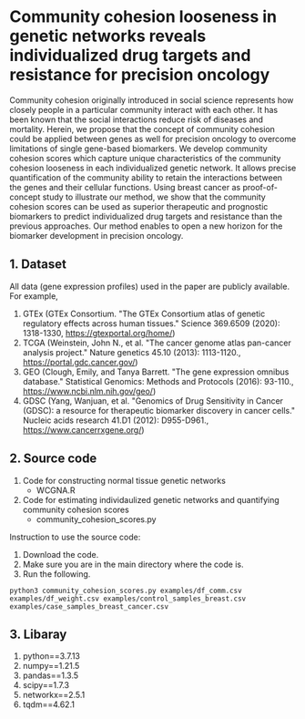 # Community cohesion looseness in genetic networks reveals individualized drug targets and resistance for precision oncology
Community cohesion originally introduced in social science represents how closely people in a particular community interact with each other. It has been known that the social interactions reduce risk of diseases and mortality. Herein, we propose that the concept of community cohesion could be applied between genes as well for precision oncology to overcome limitations of single gene-based biomarkers. We develop community cohesion scores which capture unique characteristics of the community cohesion looseness in each individualized genetic network. It allows precise quantification of the community ability to retain the interactions between the genes and their cellular functions. Using breast cancer as proof-of-concept study to illustrate our method, we show that the community cohesion scores can be used as superior therapeutic and prognostic biomarkers to predict individualized drug targets and resistance than the previous approaches. Our method enables to open a new horizon for the biomarker development in precision oncology.

## 1. Dataset
All data (gene expression profiles) used in the paper are publicly available. 
For example, 
1) GTEx (GTEx Consortium. "The GTEx Consortium atlas of genetic regulatory effects across human tissues." Science 369.6509 (2020): 1318-1330, https://gtexportal.org/home/)
2) TCGA (Weinstein, John N., et al. "The cancer genome atlas pan-cancer analysis project." Nature genetics 45.10 (2013): 1113-1120., https://portal.gdc.cancer.gov/)
3) GEO (Clough, Emily, and Tanya Barrett. "The gene expression omnibus database." Statistical Genomics: Methods and Protocols (2016): 93-110., https://www.ncbi.nlm.nih.gov/geo/)
4) GDSC (Yang, Wanjuan, et al. "Genomics of Drug Sensitivity in Cancer (GDSC): a resource for therapeutic biomarker discovery in cancer cells." Nucleic acids research 41.D1 (2012): D955-D961., https://www.cancerrxgene.org/)


## 2. Source code
1) Code for constructing normal tissue genetic networks
   - WCGNA.R
2) Code for estimating individaulized genetic networks and quantifying community cohesion scores
   - community_cohesion_scores.py

Instruction to use the source code:
1) Download the code.
2) Make sure you are in the main directory where the code is.
3) Run the following.

```
python3 community_cohesion_scores.py examples/df_comm.csv examples/df_weight.csv examples/control_samples_breast.csv examples/case_samples_breast_cancer.csv
```

## 3. Libaray
1) python==3.7.13
2) numpy==1.21.5
3) pandas==1.3.5
4) scipy==1.7.3
5) networkx==2.5.1
6) tqdm==4.62.1
